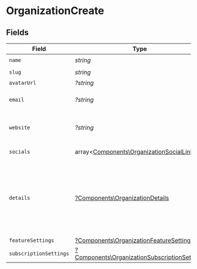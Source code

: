 # OrganizationCreate


## Fields

| Field                                                                                                       | Type                                                                                                        | Required                                                                                                    | Description                                                                                                 |
| ----------------------------------------------------------------------------------------------------------- | ----------------------------------------------------------------------------------------------------------- | ----------------------------------------------------------------------------------------------------------- | ----------------------------------------------------------------------------------------------------------- |
| `name`                                                                                                      | *string*                                                                                                    | :heavy_check_mark:                                                                                          | N/A                                                                                                         |
| `slug`                                                                                                      | *string*                                                                                                    | :heavy_check_mark:                                                                                          | N/A                                                                                                         |
| `avatarUrl`                                                                                                 | *?string*                                                                                                   | :heavy_minus_sign:                                                                                          | N/A                                                                                                         |
| `email`                                                                                                     | *?string*                                                                                                   | :heavy_minus_sign:                                                                                          | Public support email.                                                                                       |
| `website`                                                                                                   | *?string*                                                                                                   | :heavy_minus_sign:                                                                                          | Official website of the organization.                                                                       |
| `socials`                                                                                                   | array<[Components\OrganizationSocialLink](../../Models/Components/OrganizationSocialLink.md)>               | :heavy_minus_sign:                                                                                          | Link to social profiles.                                                                                    |
| `details`                                                                                                   | [?Components\OrganizationDetails](../../Models/Components/OrganizationDetails.md)                           | :heavy_minus_sign:                                                                                          | Additional, private, business details Polar needs about active organizations for compliance (KYC).          |
| `featureSettings`                                                                                           | [?Components\OrganizationFeatureSettings](../../Models/Components/OrganizationFeatureSettings.md)           | :heavy_minus_sign:                                                                                          | N/A                                                                                                         |
| `subscriptionSettings`                                                                                      | [?Components\OrganizationSubscriptionSettings](../../Models/Components/OrganizationSubscriptionSettings.md) | :heavy_minus_sign:                                                                                          | N/A                                                                                                         |